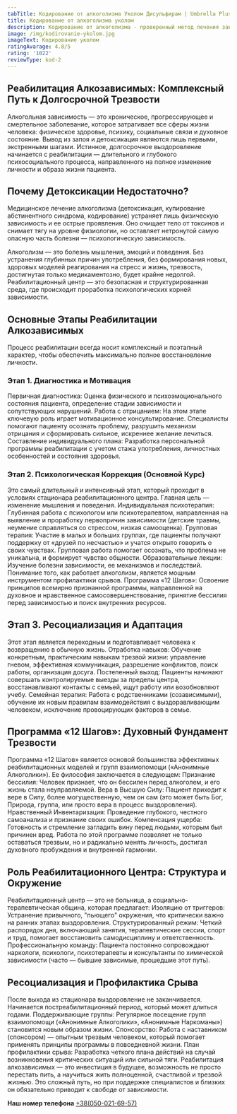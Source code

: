 ```yaml
---
tabTitle: Кодирование от алкоголизма Уколом Дисульфирам | Umbrella Plus |
title: Кодирование от алкоголизма уколом
description: Кодирование от алкоголизма - проверенный метод лечения зависимости.
image: /img/kodirovanie-ykolom.jpg
imageText: Кодирование уколом
ratingAvarage: 4.8/5
rating: '1022'
reviewType: kod-2
---
```


## Реабилитация Алкозависимых: Комплексный Путь к Долгосрочной Трезвости

Алкогольная зависимость — это хроническое, прогрессирующее и смертельное заболевание, которое затрагивает все сферы жизни человека: физическое здоровье, психику, социальные связи и духовное состояние. Вывод из запоя и детоксикация являются лишь первыми, экстренными шагами. Истинное, долгосрочное выздоровление начинается с реабилитации — длительного и глубокого психосоциального процесса, направленного на полное изменение личности и образа жизни пациента.

## Почему Детоксикации Недостаточно?

Медицинское лечение алкоголизма (детоксикация, купирование абстинентного синдрома, кодирование) устраняет лишь физическую зависимость и ее острые проявления. Оно очищает тело от токсинов и снимает тягу на уровне физиологии, но оставляет нетронутой самую опасную часть болезни — психологическую зависимость.

Алкоголизм — это болезнь мышления, эмоций и поведения. Без устранения глубинных причин употребления, без формирования новых, здоровых моделей реагирования на стресс и жизнь, трезвость, достигнутая только медикаментозно, будет крайне недолгой. Реабилитационный центр — это безопасная и структурированная среда, где происходит проработка психологических корней зависимости.

## Основные Этапы Реабилитации Алкозависимых

Процесс реабилитации всегда носит комплексный и поэтапный характер, чтобы обеспечить максимально полное восстановление личности.

### Этап 1. Диагностика и Мотивация

Первичная диагностика: Оценка физического и психоэмоционального состояния пациента, определение стадии зависимости и сопутствующих нарушений.
Работа с отрицанием: На этом этапе ключевую роль играет мотивационное консультирование. Специалисты помогают пациенту осознать проблему, разрушить механизм отрицания и сформировать сильное, искреннее желание лечиться.
Составление индивидуального плана: Разработка персональной программы реабилитации с учетом стажа употребления, личностных особенностей и состояния здоровья.

### Этап 2. Психологическая Коррекция (Основной Курс)

Это самый длительный и интенсивный этап, который проходит в условиях стационара реабилитационного центра. Главная цель — изменение мышления и поведения.
Индивидуальная психотерапия: Глубинная работа с психологом или психотерапевтом, направленная на выявление и проработку первопричин зависимости (детские травмы, неумение справляться со стрессом, низкая самооценка).
Групповая терапия: Участие в малых и больших группах, где пациенты получают поддержку от «друзей по несчастью» и учатся открыто говорить о своих чувствах. Групповая работа помогает осознать, что проблема не уникальна, и формирует чувство общности.
Образовательные лекции: Изучение болезни зависимости, ее механизмов и последствий. Понимание того, как работает алкоголизм, является мощным инструментом профилактики срывов.
Программа «12 Шагов»: Освоение принципов всемирно признанной программы, направленной на духовное и нравственное самосовершенствование, принятие бессилия перед зависимостью и поиск внутренних ресурсов.

## Этап 3. Ресоциализация и Адаптация

Этот этап является переходным и подготавливает человека к возвращению в обычную жизнь.
Отработка навыков: Обучение конкретным, практическим навыкам трезвой жизни: управление гневом, эффективная коммуникация, разрешение конфликтов, поиск работы, организация досуга.
Постепенный выход: Пациенты начинают совершать контролируемые выезды за пределы центра, восстанавливают контакты с семьей, ищут работу или возобновляют учебу.
Семейная терапия: Работа с родственниками (созависимыми), обучение их новым правилам взаимодействия с выздоравливающим человеком, исключение провоцирующих факторов в семье.

## Программа «12 Шагов»: Духовный Фундамент Трезвости

Программа «12 Шагов» является основой большинства эффективных реабилитационных моделей и групп взаимопомощи («Анонимные Алкоголики»). Ее философия заключается в следующем:
Признание бессилия: Человек признает, что он бессилен перед алкоголем, и его жизнь стала неуправляемой.
Вера в Высшую Силу: Пациент приходит к вере в Силу, более могущественную, чем он сам (это может быть Бог, Природа, группа, или просто вера в процесс выздоровления).
Нравственный Инвентаризация: Проведение глубокого, честного самоанализа и признание своих ошибок.
Компенсация ущерба: Готовность и стремление загладить вину перед людьми, которым был причинен вред.
Работа по этой программе позволяет не только оставаться трезвым, но и радикально менять личность, достигая духовного пробуждения и внутренней гармонии.

## Роль Реабилитационного Центра: Структура и Окружение

Реабилитационный центр — это не больница, а социально-терапевтическая община, которая предлагает:
Изоляцию от триггеров: Устранение привычного, "пьющего" окружения, что критически важно на ранних этапах выздоровления.
Структурированный режим: Четкий распорядок дня, включающий занятия, терапевтические сессии, спорт и труд, помогает восстановить самодисциплину и ответственность.
Профессиональную команду: Пациента постоянно сопровождают наркологи, психологи, психотерапевты и консультанты по химической зависимости (часто — бывшие зависимые, прошедшие этот путь).

## Ресоциализация и Профилактика Срыва

После выхода из стационара выздоровление не заканчивается. Начинается постреабилитационный период, который может длиться годами.
Поддерживающие группы: Регулярное посещение групп взаимопомощи («Анонимные Алкоголики», «Анонимные Наркоманы») становится новым образом жизни.
Спонсорство: Работа с наставником (спонсором) — опытным трезвым человеком, который помогает применять принципы программы в повседневной жизни.
План профилактики срыва: Разработка четкого плана действий на случай возникновения критических ситуаций или сильной тяги.
Реабилитация алкозависимых — это инвестиция в будущее, возможность не просто перестать пить, а научиться жить полноценной, счастливой и трезвой жизнью. Это сложный путь, но при поддержке специалистов и близких он обязательно приводит к свободе от зависимости.

**Наш номер телефона** [+38(050-021-69-57)](tel:0500216957)
